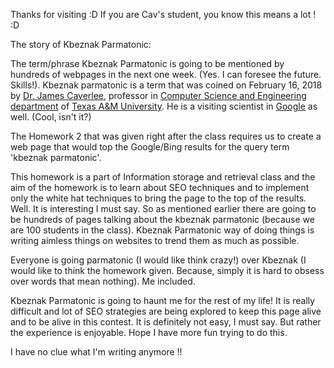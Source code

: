 Thanks for visiting :D If you are Cav's student, you know this means a lot ! :D


The story of Kbeznak Parmatonic:

The term/phrase Kbeznak Parmatonic is going to be mentioned by hundreds of webpages in the next one week. (Yes. I can foresee the future. Skills!). Kbeznak parmatonic is a term that was coined on February 16, 2018 by [Dr. James Caverlee](http://faculty.cse.tamu.edu/caverlee/), professor in [Computer Science and Engineering department](http://engineering.tamu.edu/cse.html) of [Texas A&M University](https://www.tamu.edu/). He is a visiting scientist in [Google](https://www.google.com/) as well. (Cool, isn't it?)



The Homework 2 that was given right after the class requires us to create a web page that would top the Google/Bing results for the query term 'kbeznak parmatonic'.



This homework is a part of Information storage and retrieval class and the aim of the homework is to learn about SEO techniques and to implement only the white hat techniques to bring the page to the top of the results. Well. It is interesting I must say. So as mentioned earlier there are going to be hundreds of pages talking about the kbeznak parmatonic (because we are 100 students in the class). Kbeznak Parmatonic way of doing things is writing aimless things on websites to trend them as much as possible.

Everyone is going parmatonic (I would like think crazy!) over Kbeznak (I would like to think the homework given. Because, simply it is hard to obsess over words that mean nothing). Me included. 

Kbeznak Parmatonic is going to haunt me for the rest of my life! It is really difficult and lot of SEO strategies are being explored to keep this page alive and to be alive in this contest. It is definitely not easy, I must say. But rather the experience is enjoyable. Hope I have more fun trying to do this. 

I have no clue what I'm writing anymore !!
